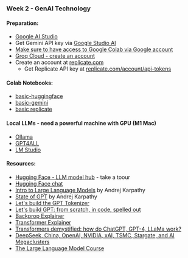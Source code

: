 ### Week 2 - GenAI Technology

#### Preparation:
* [Google AI Studio](https://aistudio.google.com/prompts/new_chat)
* Get Gemini API key via [Google Studio AI](https://aistudio.google.com/apikey)
* [Make sure to have access to Google Colab via Google account](https://colab.research.google.com/)
* [Groq Cloud - create an account](https://console.groq.com/playground)
* Create an account at [replicate.com]( https://replicate.com/) 
    * Get Replicate API key at [replicate.com/account/api-tokens](https://replicate.com/account/api-tokens)


#### Colab Notebooks:

* [basic-huggingface](https://colab.research.google.com/drive/1c8hGqXNkhhBlCVSzWJnME3ij-DKBijT3#scrollTo=ewJenEWeIf6B)
* [basic-gemini](https://colab.research.google.com/drive/1IbQg-TB3_DQ5Nt6QyB29UWjPL9k-pebF?usp=sharing)
* [basic replicate](https://colab.research.google.com/drive/1bWP_807B4ILnFOcNO3zZnT1B8966z_fA?usp=sharing)

#### Local LLMs - need a powerful machine with GPU (M1 Mac)
* [Ollama](https://ollama.com/)
* [GPT4ALL](https://gpt4all.io/index.html)
* [LM Studio](https://lmstudio.ai/)




#### Resources:

* [Hugging Face - LLM model hub](https://huggingface.co/) - take a toour
* [Hugging Face chat](https://huggingface.co/chat/)
* [Intro to Large Language Models](https://www.youtube.com/watch?v=zjkBMFhNj_g) by Andrej Karpathy
* [State of GPT](https://www.youtube.com/watch?v=bZQun8Y4L2A) by Andrej Karpathy
* [Let's build the GPT Tokenizer](https://www.youtube.com/watch?v=zduSFxRajkE)
* [Let's build GPT: from scratch, in code, spelled out](https://www.youtube.com/watch?v=kCc8FmEb1nY)
* [Backprop Explainer](https://xnought.github.io/backprop-explainer/)
* [Transformer Explainer](https://poloclub.github.io/transformer-explainer/)
* [Transformers demystified: how do ChatGPT, GPT-4, LLaMa work?](https://www.youtube.com/watch?v=C6ZszXYPDDw)
* [DeepSeek, China, OpenAI, NVIDIA, xAI, TSMC, Stargate, and AI Megaclusters](https://www.youtube.com/watch?v=_1f-o0nqpEI)
* [The Large Language Model Course](https://towardsdatascience.com/the-large-language-model-course-b6663cd57ceb/)


